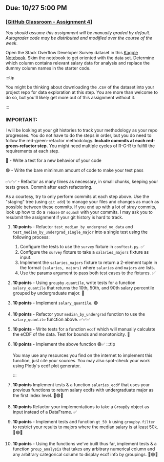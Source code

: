 ## Due: 10/27 5:00 PM

### [[GitHub Classroom - Assignment 4](https://classroom.github.com/a/3RHutrBD)]

*You should assume this assignment will be manually graded by default. Autograder code may be distributed and modified over the course of the week*.

Open the Stack Overflow Developer Survey dataset in this [Kaggle Notebook](https://www.kaggle.com/code/razamh/stack-overflow-developer-survey-analysis). Skim the notebook to get oriented with the data set. Determine which column contains relevant salary data for analysis and replace the dummy column names in the starter code.

:::tip

You might be thinking about downloading the .csv of the dataset into your project repo for data exploration at this step. You are more than welcome to do so, but you'll likely get more out of this assignment without it.

:::

### IMPORTANT:

I will be looking at your git histories to track your methodology as your repo progresses. You do not have to do the steps in order, but you do need to follow the red-green-refactor methodology. **Include commits at each red-green-refactor step.** You might need multiple cycles of R-G-R to fulfill the requirements at each step.

🔴 - Write a test for a new behavior of your code

🟢 - Write the bare mimimum amount of code to make your test pass

✅✅✅ - Refactor as many times as necessary, in small chunks, keeping your tests green. Commit after each refactoring.

As a courtesy, try to only perform commits at each step above. Use the "staging" tree (using `git add`) to manage your files and changes as much as possible between these commits. If you end up with a lot of stray commits, look up how to do a `rebase` or `squash` with your commits. I may ask you to resubmit the assignment if your git history is hard to track.


1. **10 points** - Refactor `test_median_by_undergrad_no_data` and `test_median_by_undergrad_single_major` into a single test using the following process:
    1. Configure the tests to use the `survey` fixture in `conftest.py`. ✅
    2. Configure the `survey` fixture to take a `salaries_majors` fixture as input.
    3. Implement the `salaries_majors` fixture to return a 2-element tuple in the format `(salaries, majors)` where `salaries` and `majors` are lists. 
    4. Use the [params](https://docs.pytest.org/en/latest/how-to/fixtures.html#parametrizing-fixtures) argument to pass both test cases to the fixtures. ✅


2. **10 points** - Using `groupby.quantile`, write tests for a function `salary_quantile` that returns the 10th, 50th, and 90th salary percentile grouped by undergraduate major. 🔴
3. **10 points** - Implement `salary_quantile`. 🟢
4. **10 points** - Refactor your `median_by_undergrad` function to use the `salary_quantile` function above. ✅✅✅

5. **10 points** - Write tests for a function `ecdf` which will manually calculate the eCDF of the data. Test for bounds and monotonicity. 🔴
 

6. **10 points** - Implement the above function 🟢✅
    :::tip

    You may use any resources you find on the internet to implement this function, just cite your sources. You may also spot-check your work using Plotly's ecdf plot generator.

    :::


7. **10 points** Implement tests & a function `salaries_ecdf` that uses your previous functions to return salary ecdfs with undergraduate major as the first index level. 🔴🟢✅

8. **10 points** Refactor your implementations to take a `GroupBy` object as input instead of a DataFrame. ✅

9. **10 points** - Implement tests and function `gt_50_k` using `groupby.filter` to restrict your results to majors where the median salary is at least 50k. 🔴🟢✅

10. **10 points** - Using the functions we've built thus far, implement tests & a function `group_analysis` that takes any arbitrary numerical column and any arbitrary categorical column to display ecdf info by groupings. 🔴🟢✅